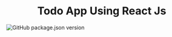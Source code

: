 <div align = "center">
    <h1 >Todo App Using React Js </h1>
</div>

![GitHub package.json version](https://img.shields.io/github/package-json/v/sultan99/react-on-lambda.svg)


